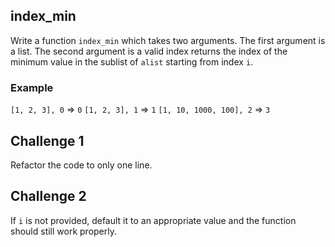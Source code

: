 
## index_min

Write a function `index_min` which takes two arguments. The first argument is a list. The second argument is a valid index returns the index of the minimum value in the sublist  of `alist` starting from index `i`. 

### Example 

`[1, 2, 3], 0` => `0` 
`[1, 2, 3], 1` => `1` 
`[1, 10, 1000, 100], 2` => `3` 

## Challenge 1 

Refactor the code to only one line. 

## Challenge 2 
If `i` is not provided, default it to an appropriate value and the function should still work properly. 


<!--stackedit_data:
eyJoaXN0b3J5IjpbMTQ2NjAwNzM4NywtMTQ3MjIxOTMzMV19
-->